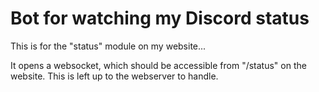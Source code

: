 # Bot for watching my Discord status

This is for the "status" module on my website...

It opens a websocket, which should be accessible from "/status" on the website. This is left up to the webserver to handle.
